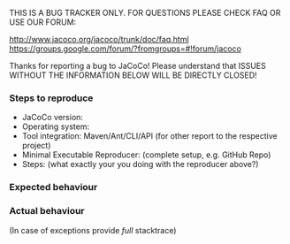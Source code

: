 THIS IS A BUG TRACKER ONLY. FOR QUESTIONS PLEASE CHECK FAQ OR USE OUR FORUM:

http://www.jacoco.org/jacoco/trunk/doc/faq.html
https://groups.google.com/forum/?fromgroups=#!forum/jacoco

Thanks for reporting a bug to JaCoCo! Please understand that
ISSUES WITHOUT THE INFORMATION BELOW WILL BE DIRECTLY CLOSED!

### Steps to reproduce

* JaCoCo version:
* Operating system:
* Tool integration: Maven/Ant/CLI/API (for other report to the respective project)
* Minimal Executable Reproducer: (complete setup, e.g. GitHub Repo)
* Steps: (what exactly your you doing with the reproducer above?)

### Expected behaviour


### Actual behaviour

(In case of exceptions provide *full* stacktrace)